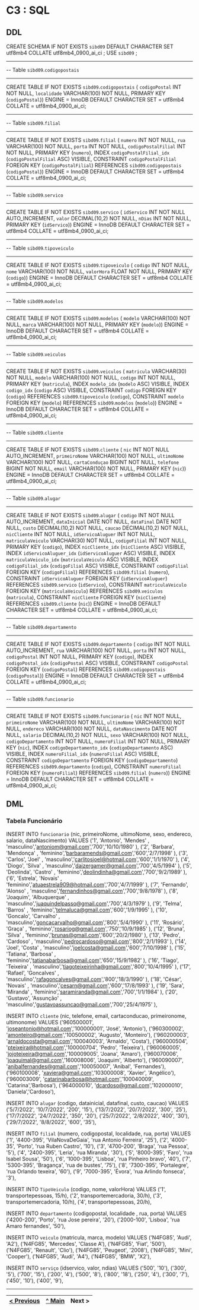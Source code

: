 # C3 : SQL

## DDL

CREATE SCHEMA IF NOT EXISTS `sibd09` DEFAULT CHARACTER SET utf8mb4 COLLATE utf8mb4_0900_ai_ci ;
USE `sibd09` ;

-- -----------------------------------------------------
-- Table `sibd09`.`codigopostais`
-- -----------------------------------------------------
CREATE TABLE IF NOT EXISTS `sibd09`.`codigopostais` (
  `codigoPostal` INT NOT NULL,
  `localidade` VARCHAR(100) NOT NULL,
  PRIMARY KEY (`codigoPostal`))
ENGINE = InnoDB
DEFAULT CHARACTER SET = utf8mb4
COLLATE = utf8mb4_0900_ai_ci;


-- -----------------------------------------------------
-- Table `sibd09`.`filial`
-- -----------------------------------------------------
CREATE TABLE IF NOT EXISTS `sibd09`.`filial` (
  `numero` INT NOT NULL,
  `rua` VARCHAR(100) NOT NULL,
  `porta` INT NOT NULL,
  `codigoPostalFilial` INT NOT NULL,
  PRIMARY KEY (`numero`),
  INDEX `codigoPostalFilial_idx` (`codigoPostalFilial` ASC) VISIBLE,
  CONSTRAINT `codigoPostalFilial`
    FOREIGN KEY (`codigoPostalFilial`)
    REFERENCES `sibd09`.`codigopostais` (`codigoPostal`))
ENGINE = InnoDB
DEFAULT CHARACTER SET = utf8mb4
COLLATE = utf8mb4_0900_ai_ci;


-- -----------------------------------------------------
-- Table `sibd09`.`servico`
-- -----------------------------------------------------
CREATE TABLE IF NOT EXISTS `sibd09`.`servico` (
  `idServico` INT NOT NULL AUTO_INCREMENT,
  `valor` DECIMAL(10,2) NOT NULL,
  `nDias` INT NOT NULL,
  PRIMARY KEY (`idServico`))
ENGINE = InnoDB
DEFAULT CHARACTER SET = utf8mb4
COLLATE = utf8mb4_0900_ai_ci;


-- -----------------------------------------------------
-- Table `sibd09`.`tipoveiculo`
-- -----------------------------------------------------
CREATE TABLE IF NOT EXISTS `sibd09`.`tipoveiculo` (
  `codigo` INT NOT NULL,
  `nome` VARCHAR(100) NOT NULL,
  `valorHora` FLOAT NOT NULL,
  PRIMARY KEY (`codigo`))
ENGINE = InnoDB
DEFAULT CHARACTER SET = utf8mb4
COLLATE = utf8mb4_0900_ai_ci;


-- -----------------------------------------------------
-- Table `sibd09`.`modelos`
-- -----------------------------------------------------
CREATE TABLE IF NOT EXISTS `sibd09`.`modelos` (
  `modelo` VARCHAR(100) NOT NULL,
  `marca` VARCHAR(100) NOT NULL,
  PRIMARY KEY (`modelo`))
ENGINE = InnoDB
DEFAULT CHARACTER SET = utf8mb4
COLLATE = utf8mb4_0900_ai_ci;


-- -----------------------------------------------------
-- Table `sibd09`.`veiculos`
-- -----------------------------------------------------
CREATE TABLE IF NOT EXISTS `sibd09`.`veiculos` (
  `matricula` VARCHAR(30) NOT NULL,
  `modelo` VARCHAR(100) NOT NULL,
  `codigo` INT NOT NULL,
  PRIMARY KEY (`matricula`),
  INDEX `modelo_idx` (`modelo` ASC) VISIBLE,
  INDEX `codigo_idx` (`codigo` ASC) VISIBLE,
  CONSTRAINT `codigo`
    FOREIGN KEY (`codigo`)
    REFERENCES `sibd09`.`tipoveiculo` (`codigo`),
  CONSTRAINT `modelo`
    FOREIGN KEY (`modelo`)
    REFERENCES `sibd09`.`modelos` (`modelo`))
ENGINE = InnoDB
DEFAULT CHARACTER SET = utf8mb4
COLLATE = utf8mb4_0900_ai_ci;


-- -----------------------------------------------------
-- Table `sibd09`.`cliente`
-- -----------------------------------------------------
CREATE TABLE IF NOT EXISTS `sibd09`.`cliente` (
  `nic` INT NOT NULL AUTO_INCREMENT,
  `primeiroNome` VARCHAR(100) NOT NULL,
  `ultimoNome` VARCHAR(100) NOT NULL,
  `cartaConduçao` BIGINT NOT NULL,
  `telefone` BIGINT NOT NULL,
  `email` VARCHAR(100) NOT NULL,
  PRIMARY KEY (`nic`))
ENGINE = InnoDB
DEFAULT CHARACTER SET = utf8mb4
COLLATE = utf8mb4_0900_ai_ci;


-- -----------------------------------------------------
-- Table `sibd09`.`alugar`
-- -----------------------------------------------------
CREATE TABLE IF NOT EXISTS `sibd09`.`alugar` (
  `codigo` INT NOT NULL AUTO_INCREMENT,
  `dataInicial` DATE NOT NULL,
  `dataFinal` DATE NOT NULL,
  `custo` DECIMAL(10,2) NOT NULL,
  `caucao` DECIMAL(10,2) NOT NULL,
  `nicCliente` INT NOT NULL,
  `idServicoAluguer` INT NOT NULL,
  `matriculaVeiculo` VARCHAR(30) NOT NULL,
  `codigoFilial` INT NOT NULL,
  PRIMARY KEY (`codigo`),
  INDEX `nicCliente_idx` (`nicCliente` ASC) VISIBLE,
  INDEX `idServicoAluguer_idx` (`idServicoAluguer` ASC) VISIBLE,
  INDEX `matriculaVeiculo_idx` (`matriculaVeiculo` ASC) VISIBLE,
  INDEX `codigoFilial_idx` (`codigoFilial` ASC) VISIBLE,
  CONSTRAINT `codigoFilial`
    FOREIGN KEY (`codigoFilial`)
    REFERENCES `sibd09`.`filial` (`numero`),
  CONSTRAINT `idServicoAluguer`
    FOREIGN KEY (`idServicoAluguer`)
    REFERENCES `sibd09`.`servico` (`idServico`),
  CONSTRAINT `matriculaVeiculo`
    FOREIGN KEY (`matriculaVeiculo`)
    REFERENCES `sibd09`.`veiculos` (`matricula`),
  CONSTRAINT `nicCliente`
    FOREIGN KEY (`nicCliente`)
    REFERENCES `sibd09`.`cliente` (`nic`))
ENGINE = InnoDB
DEFAULT CHARACTER SET = utf8mb4
COLLATE = utf8mb4_0900_ai_ci;


-- -----------------------------------------------------
-- Table `sibd09`.`departamento`
-- -----------------------------------------------------
CREATE TABLE IF NOT EXISTS `sibd09`.`departamento` (
  `codigo` INT NOT NULL AUTO_INCREMENT,
  `rua` VARCHAR(100) NOT NULL,
  `porta` INT NOT NULL,
  `codigoPostal` INT NOT NULL,
  PRIMARY KEY (`codigo`),
  INDEX `codigoPostal_idx` (`codigoPostal` ASC) VISIBLE,
  CONSTRAINT `codigoPostal`
    FOREIGN KEY (`codigoPostal`)
    REFERENCES `sibd09`.`codigopostais` (`codigoPostal`))
ENGINE = InnoDB
DEFAULT CHARACTER SET = utf8mb4
COLLATE = utf8mb4_0900_ai_ci;


-- -----------------------------------------------------
-- Table `sibd09`.`funcionario`
-- -----------------------------------------------------
CREATE TABLE IF NOT EXISTS `sibd09`.`funcionario` (
  `nic` INT NOT NULL,
  `primeiroNome` VARCHAR(100) NOT NULL,
  `ultimoNome` VARCHAR(100) NOT NULL,
  `endereco` VARCHAR(100) NOT NULL,
  `dataNascimento` DATE NOT NULL,
  `salario` DECIMAL(10,2) NOT NULL,
  `sexo` VARCHAR(100) NOT NULL,
  `codigoDepartamento` INT NOT NULL,
  `numeroFilial` INT NOT NULL,
  PRIMARY KEY (`nic`),
  INDEX `codigoDepartamento_idx` (`codigoDepartamento` ASC) VISIBLE,
  INDEX `numeroFilial_idx` (`numeroFilial` ASC) VISIBLE,
  CONSTRAINT `codigoDepartamento`
    FOREIGN KEY (`codigoDepartamento`)
    REFERENCES `sibd09`.`departamento` (`codigo`),
  CONSTRAINT `numeroFilial`
    FOREIGN KEY (`numeroFilial`)
    REFERENCES `sibd09`.`filial` (`numero`))
ENGINE = InnoDB
DEFAULT CHARACTER SET = utf8mb4
COLLATE = utf8mb4_0900_ai_ci;



## DML

### Tabela Funcionário

INSERT INTO `funcionario` (nic, primeiroNome, ultimoNome, sexo, endereco, salario, dataNascimento) VALUES 
('1', 'Antonio', 'Mendes' , 'masculino','antoniom@gmail.com','700','10/10/1980' ),
('2', 'Barbara', 'Mendonça' , 'feminino','barbaramends@gmail.com','600','2/7/1998' ),
('3', 'Carlos', 'Joel' , 'masculino','carlitosjoel@hotmail.com','600','1/1/1970' ),
('4', 'Diogo', 'Silva' , 'masculino','daizergamer@gmail.com','700','4/5/1994' ),
('5', 'Deolinda', 'Castro' , 'feminino','deolindinha@gmail.com','700','9/2/1989' ),
('6', 'Estrela', 'Novais' , 'feminino','atuaestrela909@hotmail.com','700','4/7/1999' ),
('7', 'Fernando', 'Alonso' , 'masculino','fernandinhos@gmail.com','700','9/8/1978' ),
('8', 'Joaquim', 'Albuquerque' , 'masculino','juaquindelpasso@gmail.com','700','4/3/1979' ),
('9', 'Telma', 'Barros' , 'feminino','telmaluca@gmail.com','600','1/9/1995' ),
('10', 'Goncalo', 'Carvalho' , 'masculino','goncacarvalho@gmail.com','800','5/4/1990' ),
('11', 'Rosário', 'Graça' , 'feminino','rosariog@gmail.com','750','10/9/1985' ),
('12', 'Bruna', 'Silva' , 'feminino','brunas@gmail.com','600','20/2/1980' ),
('13', 'Pedro', 'Cardoso' , 'masculino','pedrocardoso@gmail.com','800','2/1/1993' ),
('14', 'Joel', 'Costa' , 'masculino','joelcosta@gmail.com','600','7/10/1998' ),
('15', 'Tatiana', 'Barbosa' , 'feminino','tatianabarbosa@gmail.com','650','15/9/1982' ),
('16', 'Tiago', 'Teixeira' , 'masculino','tiagoteixeirinha@gmail.com','800','10/4/1995' ),
('17', 'Rafael', 'Goncalves' , 'masculino','rafagoncalves@gmail.com','800','18/3/1990' ),
('18', 'César', 'Novais' , 'masculino','cesarn@gmail.com','600','17/8/1993' ),
('19', 'Sara', 'Miranda' , 'feminino','saramiranda@gmail.com','700','1/1/1984' ),
('20', 'Gustavo', 'Assunção' , 'masculino','gustavoassuncao@gmail.com','700','25/4/1975' ),

INSERT INTO `cliente` (nic, telefone, email, cartaconducao, primeironome, ultimonome) VALUES 
('960500001', 'joseantonio@hotmail.com','100000001', 'José', 'Antonio'),
('960300002', 'amonteiro@gmail.com','100500002', 'Augusto', 'Monteiro'),
('960200003', 'arnaldocosta@gmail.com','100040003', 'Arnaldo', 'Costa'),
('960000504', 'pteixeira@hotmail.com','100000704', 'Pedro', 'Teixeira'),
('960060005', 'jojoteixeira@gmail.com','100009005', 'Joana', 'Amaro'),
('960070006', 'joaquimal@gmail.com','160008006', 'Joaquim', 'Alberto'),
('960090007', 'anibalfernandes@gmail.com','100050007', 'Anibal', 'Fernandes'),
('960100008', 'xaviera@gmail.com','103000008', 'Xavier', 'Angélico'),
('960003009', 'catarinabarbosa@hotmail.com','100040009', 'Catarina','Barbosa'),
('964000010', 'dcardoso@gmail.com','102000010', 'Daniela','Cardoso'),

INSERT INTO `alugar` (codigo, datainicial, datafinal, custo, caucao) VALUES
('5/7/2022', '10/7/2022', '200', '15'),
('13/7/2022', '20/7/2022', '300', '25'),
('17/7/2022', '24/7/2022', '350', '20'),
('25/7/2022', '2/8/2022', '400', '30'),
('29/7/2022', '8/8/2022', '600', '35'),

INSERT INTO `filial` (numero, codigopostal, localidade, rua, porta) VALUES
('1', '4400-395', 'VilaNovaDeGaia', 'rua Antonio Ferreira', '25'),
('2', '4000-35', 'Porto', 'rua Ruben Castro', '10'),
('3', '4700-200', 'Braga', 'rua Pessoa', '5'),
('4', '2400-395', 'Leria', 'rua Miranda', '30'),
('5', '8000-395', 'Faro', 'rua Isabel Sousa', '50'),
('6', '1000-395', 'Lisboa', 'rua Pinheiro bravo', '40'),
('7', '5300-395', 'Bragança', 'rua de bustes', '75'),
('8', '7300-395', 'Portalegre', 'rua Orlando texeira', '60'),
('9', '7000-395', 'Évora', 'rua Arlindo fonseca', '3'),

INSERT INTO `TipoVeiculo` (codigo, nome, valorHora) VALUES
('1', transportepessoas, 15/h),
('2', transportemercadoria, 30/h),
('3', transportemercadoria, 10/h),
('4', transportepessoas, 20/h),

INSERT INTO `departamento` (codigopostal, localidade , rua, porta) VALUES
('4200-200', 'Porto', 'rua Jose pereira', '20'),
('2000-100', 'Lisboa', 'rua Amaro fernandes', '50'),

INSERT INTO `veiculo` (matricula, marca, modelo) VALUES
('N4FG85', 'Audi', 'A2'),
('N4FG85', 'Mercedes', 'Classe A'),
('N4FG85', 'Fiat', '500'),
('N4FG85', 'Renault', 'Clio'),
('N4FG85', 'Peugeot', '2008'),
('N4FG85', 'Mini', 'Cooper'),
('N4FG85', 'Audi', 'A4'),
('N4FG85', 'BMW', 'X2'),

INSERT INTO `serviço` (idservico, valor, ndias) VALUES
('500', '10'),
('300', '5'),
('700', '15'),
('200', '4'),
('500', '8'),
('800', '18'),
('250', '4'),
('300', '7'),
('450', '10'),
('400', '9'),


---
[< Previous](rebd04.md) | [^ Main](https://github.com/exemploTrabalho/reportSIBD/) | Next >
:--- | :---: | ---: 
